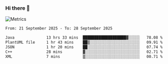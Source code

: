 ### Hi there 👋

![Metrics](https://github.com/radoapx/radoapx/blob/main/github-metrics.svg)

<!--START_SECTION:waka-->

```txt
From: 21 September 2025 - To: 28 September 2025

Java              13 hrs 33 mins  ███████████████████▓░░░░░   78.08 %
PlantUML file     1 hr 43 mins    ██▒░░░░░░░░░░░░░░░░░░░░░░   09.91 %
JSON              1 hr 20 mins    ██░░░░░░░░░░░░░░░░░░░░░░░   07.74 %
C++               28 mins         ▓░░░░░░░░░░░░░░░░░░░░░░░░   02.71 %
XML               7 mins          ▒░░░░░░░░░░░░░░░░░░░░░░░░   00.71 %
```

<!--END_SECTION:waka-->

<!--
**radoapx/radoapx** is a ✨ _special_ ✨ repository because its `README.md` (this file) appears on your GitHub profile.

Here are some ideas to get you started:

- 🔭 I’m currently working on ...
- 🌱 I’m currently learning ...
- 👯 I’m looking to collaborate on ...
- 🤔 I’m looking for help with ...
- 💬 Ask me about ...
- 📫 How to reach me: ...
- 😄 Pronouns: ...
- ⚡ Fun fact: ...
-->
